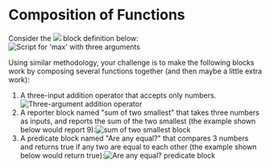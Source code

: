 # Composition of Functions

Consider the ![](https://beautyjoy.github.io/bjc-r/img/building-blocks/max-3-arg.png) block definition below:![Script for &apos;max&apos; with three arguments](https://beautyjoy.github.io/bjc-r/img/building-blocks/max-3-arg-code.png)

Using similar methodology, your challenge is to make the following blocks work by composing several functions together \(and then maybe a little extra work\):

1. A three-input addition operator that accepts only numbers.![Three-argument addition operator](https://beautyjoy.github.io/bjc-r/img/prog/3-arg-addition-block-BYOB.gif)
2. A reporter block named "sum of two smallest" that takes three numbers as inputs, and reports the sum of the two smallest \(the example shown below would report 9\):![sum of two smallest block](https://beautyjoy.github.io/bjc-r/img/cond/sum-of-two-smallest.png)
3. A predicate block named "Are any equal?" that compares 3 numbers and returns true if any two are equal to each other \(the example shown below would return true\):![Are any equal? predicate block](https://beautyjoy.github.io/bjc-r/img/building-blocks/composition-are-any-equal.png)

